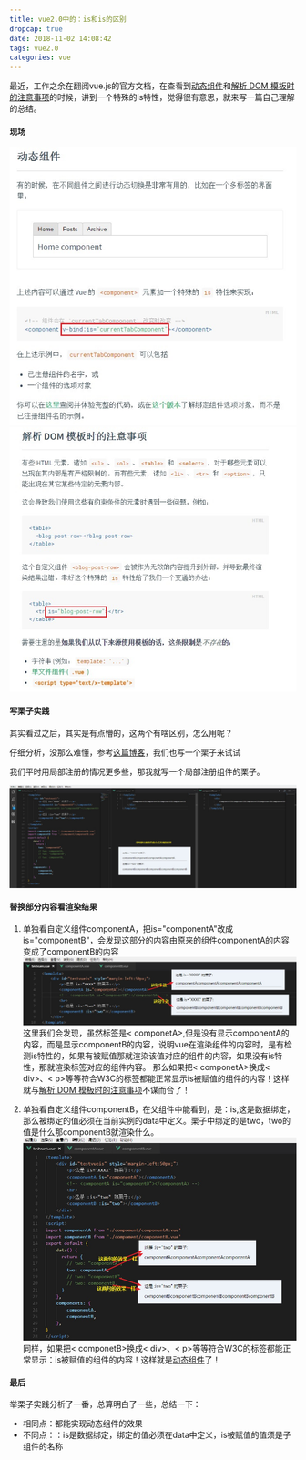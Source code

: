 ```yaml
---
title: vue2.0中的：is和is的区别
dropcap: true
date: 2018-11-02 14:08:42
tags: vue2.0
categories: vue
---
```

最近，工作之余在翻阅vue.js的官方文档，在查看到[动态组件](https://cn.vuejs.org/v2/guide/components.html#动态组件)和[解析 DOM 模板时的注意事项](https://cn.vuejs.org/v2/guide/components.html#解析-DOM-模板时的注意事项)的时候，讲到一个特殊的is特性，觉得很有意思，就来写一篇自己理解的总结。

#### 现场
![动态组件](vueis/dynamicComponent.jpg)
![解析-DOM-模板时的注意事项](vueis/resolveDOM.jpg)

#### 写栗子实践
其实看过之后，其实是有点懵的，这两个有啥区别，怎么用呢？

仔细分析，没那么难懂，参考[这篇博客](https://blog.csdn.net/qq_39397845/article/details/81062475)，我们也写一个栗子来试试

我们平时用局部注册的情况更多些，那我就写一个局部注册组件的栗子。

![](vueis/pandect.jpg)
#### 替换部分内容看渲染结果
1. 单独看自定义组件componentA，把is="componentA"改成is="componentB"，会发现这部分的内容由原来的组件componentA的内容变成了componentB的内容
![](vueis/exchangeAB.jpg)
这里我们会发现，虽然标签是< componetA>,但是没有显示componentA的内容，而是显示componentB的内容，说明vue在渲染组件的内容时，是有检测is特性的，如果有被赋值那就渲染该值对应的组件的内容，如果没有is特性，那就渲染标签对应的组件内容。
那么如果把< componetA>换成< div>、< p>等等符合W3C的标签都能正常显示is被赋值的组件的内容！这样就与[解析 DOM 模板时的注意事项](https://cn.vuejs.org/v2/guide/components.html#解析-DOM-模板时的注意事项)不谋而合了！

2. 单独看自定义组件componentB，在父组件中能看到，是：is,这是数据绑定，那么被绑定的值必须在当前实例的data中定义。栗子中绑定的是two，two的值是什么那componentB就渲染什么。
![](vueis/exchangeTWO.jpg)
同样，如果把< componetB>换成< div>、< p>等等符合W3C的标签都能正常显示：is被赋值的组件的内容！这样就是[动态组件](https://cn.vuejs.org/v2/guide/components.html#动态组件)了！

#### 最后
举栗子实践分析了一番，总算明白了一些，总结一下：
* 相同点：都能实现动态组件的效果
* 不同点：：is是数据绑定，绑定的值必须在data中定义，is被赋值的值须是子组件的名称